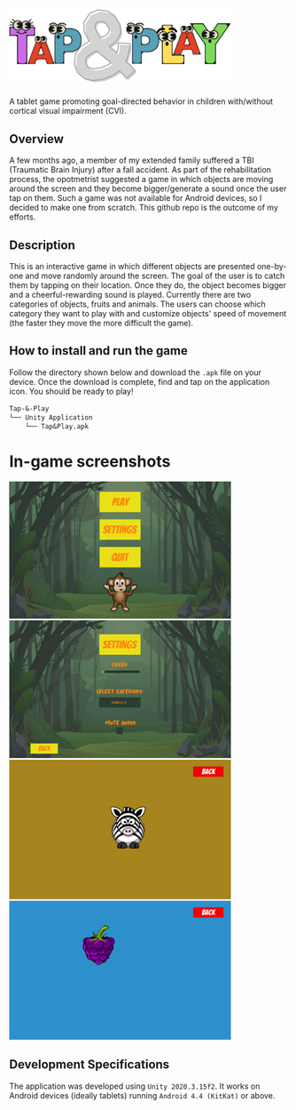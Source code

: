 # <img src = "https://github.com/n3urovirtual/Tap-and-Play/blob/main/Tap-&-Play/Screenshots/logo.png" width = 400>
 A tablet game promoting goal-directed behavior in children with/without cortical visual impairment (CVI).

## Overview

A few months ago, a member of my extended family suffered a TBI (Traumatic Brain Injury) after a fall accident. As part of the rehabilitation process, the opotmetrist suggested a game in which objects are moving around the screen and they become bigger/generate a sound once the user tap on them. Such a game was not available for Android devices, so I decided to make one from scratch. This github repo is the outcome of my efforts. 

## Description

This is an interactive game in which different objects are presented one-by-one and move randomly around the screen. The goal of the user is to catch them by tapping on their location. Once they do, the object becomes bigger and a cheerful-rewarding sound is played. Currently there are two categories of objects, fruits and animals. The users can choose which category they want to play with and customize objects' speed of movement (the faster they move the more difficult the game). 

## How to install and run the game

Follow the directory shown below and download the `.apk` file on your device. Once the download is complete, find and tap on the application icon. You should be ready to play!

```
Tap-&-Play
└── Unity Application
    └── Tap&Play.apk
```

# In-game screenshots

<img src = "https://github.com/n3urovirtual/Tap-and-Play/blob/main/Tap-&-Play/Screenshots/MainMenu.PNG" width = 400> <img src = "https://github.com/n3urovirtual/Tap-and-Play/blob/main/Tap-&-Play/Screenshots/Settings.PNG" width = 400>
<img src = "https://github.com/n3urovirtual/Tap-and-Play/blob/main/Tap-&-Play/Screenshots/Animals.PNG" width = 400> <img src = "https://github.com/n3urovirtual/Tap-and-Play/blob/main/Tap-&-Play/Screenshots/Fruits.PNG" width = 400>

## Development Specifications

The application was developed using `Unity 2020.3.15f2`. It works on Android devices (ideally tablets) running `Android 4.4 (KitKat)` or above.
